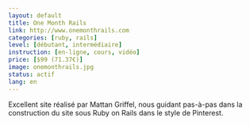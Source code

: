 ```yaml
---
layout: default
title: One Month Rails
link: http://www.onemonthrails.com
categories: [ruby, rails]
level: [débutant, intermédiaire]
instruction: [en-ligne, cours, vidéo]
price: [$99 (71.37€)]
image: onemonthrails.jpg
status: actif
lang: en
---
```


Excellent site réalisé par Mattan Griffel, nous guidant pas-à-pas dans la
construction du site sous Ruby on Rails dans le style de Pinterest.

